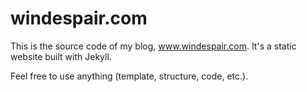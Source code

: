 # windespair.com

This is the source code of my blog, www.windespair.com. It's a static website built with Jekyll.

Feel free to use anything (template, structure, code, etc.).

